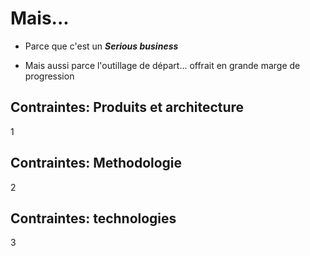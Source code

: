 # Mais...

- Parce que c'est un ***Serious business***

- Mais aussi parce l'outillage de départ... offrait en grande marge de progression 


## Contraintes: Produits et architecture

1


## Contraintes: Methodologie

2


## Contraintes: technologies

3
